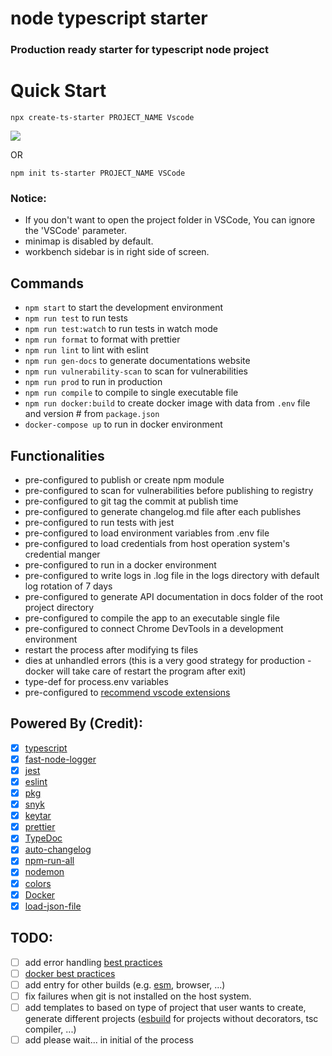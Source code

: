 # node typescript starter

### Production ready starter for typescript node project

# Quick Start

`npx create-ts-starter PROJECT_NAME Vscode`

![](quick-start.gif)

OR

`npm init ts-starter PROJECT_NAME VSCode`

### Notice:

- If you don't want to open the project folder in VSCode, You can ignore the 'VSCode' parameter.
- minimap is disabled by default.
- workbench sidebar is in right side of screen.

## Commands

- `npm start` to start the development environment
- `npm run test` to run tests
- `npm run test:watch` to run tests in watch mode
- `npm run format` to format with prettier
- `npm run lint` to lint with eslint
- `npm run gen-docs` to generate documentations website
- `npm run vulnerability-scan` to scan for vulnerabilities
- `npm run prod` to run in production
- `npm run compile` to compile to single executable file
- `npm run docker:build` to create docker image with data from `.env` file and version # from `package.json`
- `docker-compose up` to run in docker environment

## Functionalities

- pre-configured to publish or create npm module
- pre-configured to scan for vulnerabilities before publishing to registry
- pre-configured to git tag the commit at publish time
- pre-configured to generate changelog.md file after each publishes
- pre-configured to run tests with jest
- pre-configured to load environment variables from .env file
- pre-configured to load credentials from host operation system's credential manger
- pre-configured to run in a docker environment
- pre-configured to write logs in .log file in the logs directory with default log rotation of 7 days
- pre-configured to generate API documentation in docs folder of the root project directory
- pre-configured to compile the app to an executable single file
- pre-configured to connect Chrome DevTools in a development environment
- restart the process after modifying ts files
- dies at unhandled errors (this is a very good strategy for production - docker will take care of restart the program after exit)
- type-def for process.env variables
- pre-configured to [recommend vscode extensions](https://code.visualstudio.com/docs/editor/extension-gallery#_workspace-recommended-extensions)

## Powered By (Credit):

- [x] [typescript](https://github.com/Microsoft/TypeScript)
- [x] [fast-node-logger](https://github.com/saostad/fast-node-logger)
- [x] [jest](https://github.com/facebook/jest)
- [x] [eslint](https://github.com/eslint/eslint)
- [x] [pkg](https://www.npmjs.com/package/pkg)
- [x] [snyk](https://www.npmjs.com/package/snyk)
- [x] [keytar](https://www.npmjs.com/package/keytar)
- [x] [prettier](https://github.com/prettier/prettier)
- [x] [TypeDoc](https://github.com/TypeStrong/TypeDoc)
- [x] [auto-changelog](https://www.npmjs.com/package/auto-changelog)
- [x] [npm-run-all](https://github.com/mysticatea/npm-run-all)
- [x] [nodemon](https://github.com/remy/nodemon)
- [x] [colors](https://www.npmjs.com/package/colors)
- [x] [Docker](https://www.docker.com/)
- [x] [load-json-file](https://www.npmjs.com/package/load-json-file)

## TODO:

- [ ] add error handling [best practices](https://www.youtube.com/watch?v=62ZRPJkHOX0&list=WL&index=10&t=0s)
- [ ] [docker best practices](https://dev.to/nodepractices/docker-best-practices-with-node-js-4ln4)
- [ ] add entry for other builds (e.g. [esm](https://gist.github.com/sindresorhus/a39789f98801d908bbc7ff3ecc99d99c?s=03), browser, ...)
- [ ] fix failures when git is not installed on the host system.
- [ ] add templates to based on type of project that user wants to create, generate different projects ([esbuild](https://github.com/evanw/esbuild) for projects without decorators, tsc compiler, ...)
- [ ] add please wait... in initial of the process
